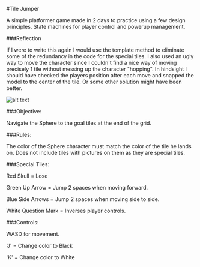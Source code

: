 #Tile Jumper

A simple platformer game made in 2 days to practice using a few design principles. State machines for player control and powerup management.

###Reflection

If I were to write this again I would use the template method to eliminate some of the redundancy in the code for the special tiles.
I also used an ugly way to move the character since I couldn't find a nice way of moving precisely 1 tile without messing up the character 
"hopping". In hindsight I should have checked the players position after each move and snapped the model to the center of the tile. Or some
other solution might have been better.

![alt text](https://github.com/IanDrynan/TileJumper/blob/master/TileJumper.PNG)


###Objective:

Navigate the Sphere to the goal tiles at the end of the grid.

###Rules:

The color of the Sphere character must match the color of the tile he lands on. 
Does not include tiles with pictures on them as they are special tiles.

###Special Tiles:

Red Skull = Lose

Green Up Arrow = Jump 2 spaces when moving forward.

Blue Side Arrows = Jump 2 spaces when moving side to side.

White Question Mark = Inverses player controls.

###Controls:

WASD for movement.

'J' = Change color to Black

'K' = Change color to White
